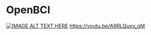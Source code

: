 # OpenBCI


[![IMAGE ALT TEXT HERE](https://img.youtube.com/vi/YOUTUBE_VIDEO_ID_HERE/0.jpg)](https://youtu.be/A9RLQuxv_qM)
https://youtu.be/A9RLQuxv_qM
